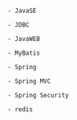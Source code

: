     - JavaSE
    
    - JDBC
    
    - JavaWEB
    
    - MyBatis
    
    - Spring
    
    - Spring MVC
    
    - Spring Security
    
    - redis
    